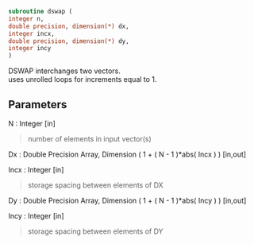 ```fortran  
subroutine dswap (  
integer n,  
double precision, dimension(*) dx,  
integer incx,  
double precision, dimension(*) dy,  
integer incy  
)  
```  
  
DSWAP interchanges two vectors.  
uses unrolled loops for increments equal to 1.  
  
## Parameters  
N : Integer [in]  
> number of elements in input vector(s)  
  
Dx : Double Precision Array, Dimension ( 1 + ( N - 1 )*abs( Incx ) ) [in,out]  
  
Incx : Integer [in]  
> storage spacing between elements of DX  
  
Dy : Double Precision Array, Dimension ( 1 + ( N - 1 )*abs( Incy ) ) [in,out]  
  
Incy : Integer [in]  
> storage spacing between elements of DY  
  
